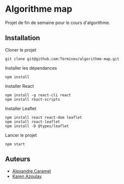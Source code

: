 # Algorithme map

Projet de fin de semaine pour le cours d'algorithme.

## Installation
Cloner le projet
```
git clone git@github.com:Terminev/algorithme-map.git
```

Installer les dépendances
```
npm install
```

Installer React
```
npm install -g react-cli react
npm install react-scripts
```

Installer Leaflet
```
npm install react react-dom leaflet
npm install react-leaflet
npm install -D @types/leaflet
```

Lancer le projet
```
npm start
```

## Auteurs

- [Alexandre Caramel](https://github.com/Terminev)
- [Karen Azoulay](https://github.com/Karen160)